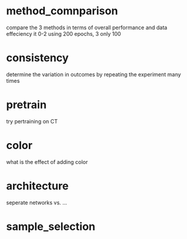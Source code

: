 # method_comnparison
compare the 3 methods in terms of overall performance and data effeciency
it 0-2 using 200 epochs, 3 only 100

# consistency
determine the variation in outcomes by repeating the experiment many times

# pretrain
try pertraining on CT

# color
what is the effect of adding color

# architecture
seperate networks vs. ...

# sample_selection

